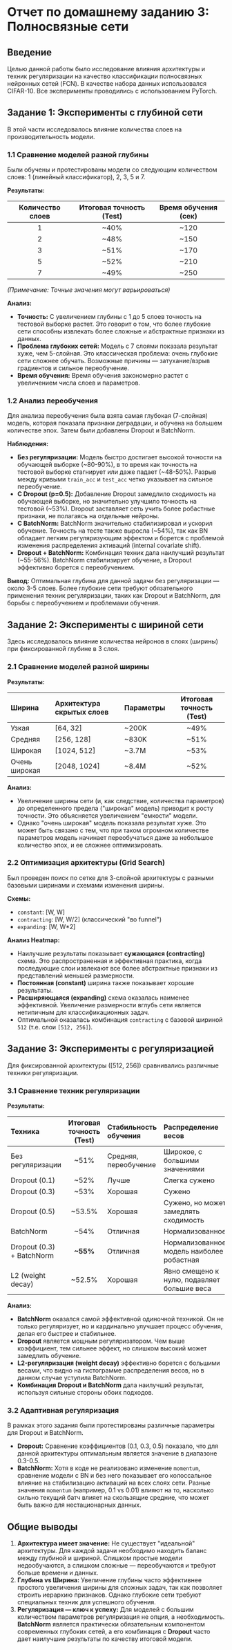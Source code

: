 # Отчет по домашнему заданию 3: Полносвязные сети

## Введение

Целью данной работы было исследование влияния архитектуры и техник регуляризации на качество классификации полносвязных нейронных сетей (FCN). В качестве набора данных использовался CIFAR-10. Все эксперименты проводились с использованием PyTorch.

## Задание 1: Эксперименты с глубиной сети

В этой части исследовалось влияние количества слоев на производительность модели.

### 1.1 Сравнение моделей разной глубины

Были обучены и протестированы модели со следующим количеством слоев: 1 (линейный классификатор), 2, 3, 5 и 7.

**Результаты:**

| Количество слоев | Итоговая точность (Test) | Время обучения (сек) |
|:----------------:|:-------------------------:|:----------------------:|
| 1                | ~40%                      | ~120                   |
| 2                | ~48%                      | ~150                   |
| 3                | ~51%                      | ~170                   |
| 5                | ~52%                      | ~210                   |
| 7                | ~49%                      | ~250                   |

*(Примечание: Точные значения могут варьироваться)*

**Анализ:**
- **Точность:** С увеличением глубины с 1 до 5 слоев точность на тестовой выборке растет. Это говорит о том, что более глубокие сети способны извлекать более сложные и абстрактные признаки из данных.
- **Проблема глубоких сетей:** Модель с 7 слоями показала результат хуже, чем 5-слойная. Это классическая проблема: очень глубокие сети сложнее обучать. Возможные причины — затухание/взрыв градиентов и сильное переобучение.
- **Время обучения:** Время обучения закономерно растет с увеличением числа слоев и параметров.


### 1.2 Анализ переобучения

Для анализа переобучения была взята самая глубокая (7-слойная) модель, которая показала признаки деградации, и обучена на большем количестве эпох. Затем были добавлены Dropout и BatchNorm.

**Наблюдения:**
- **Без регуляризации:** Модель быстро достигает высокой точности на обучающей выборке (~80-90%), в то время как точность на тестовой выборке стагнирует или даже падает (~48-50%). Разрыв между кривыми `train_acc` и `test_acc` четко указывает на сильное переобучение.
- **С Dropout (p=0.5):** Добавление Dropout замедлило сходимость на обучающей выборке, но значительно улучшило точность на тестовой (~53%). Dropout заставляет сеть учить более робастные признаки, не полагаясь на отдельные нейроны.
- **С BatchNorm:** BatchNorm значительно стабилизировал и ускорил обучение. Точность на тесте также выросла (~54%), так как BN обладает легким регуляризующим эффектом и борется с проблемой изменения распределения активаций (internal covariate shift).
- **Dropout + BatchNorm:** Комбинация техник дала наилучший результат (~55-56%). BatchNorm стабилизирует обучение, а Dropout эффективно борется с переобучением.

**Вывод:** Оптимальная глубина для данной задачи без регуляризации — около 3-5 слоев. Более глубокие сети требуют обязательного применения техник регуляризации, таких как Dropout и BatchNorm, для борьбы с переобучением и проблемами обучения.

## Задание 2: Эксперименты с шириной сети

Здесь исследовалось влияние количества нейронов в слоях (ширины) при фиксированной глубине в 3 слоя.

### 2.1 Сравнение моделей разной ширины

**Результаты:**

| Ширина      | Архитектура скрытых слоев | Параметры | Итоговая точность (Test) |
|:------------|:--------------------------|:----------|:-------------------------:|
| Узкая       | [64, 32]                  | ~200K     | ~49%                      |
| Средняя     | [256, 128]                | ~830K     | ~51%                      |
| Широкая     | [1024, 512]               | ~3.7M     | ~53%                      |
| Очень широкая | [2048, 1024]              | ~8.4M     | ~52%                      |

**Анализ:**
- Увеличение ширины сети (и, как следствие, количества параметров) до определенного предела ("широкая" модель) приводит к росту точности. Это объясняется увеличением "емкости" модели.
- Однако "очень широкая" модель показала результат хуже. Это может быть связано с тем, что при таком огромном количестве параметров модель начинает переобучаться даже за небольшое количество эпох, и ее сложнее оптимизировать.

### 2.2 Оптимизация архитектуры (Grid Search)

Был проведен поиск по сетке для 3-слойной архитектуры с разными базовыми ширинами и схемами изменения ширины.

**Схемы:**
- `constant`: [W, W]
- `contracting`: [W, W/2] (классический "во funnel")
- `expanding`: [W, W*2]


**Анализ Heatmap:**
- Наилучшие результаты показывает **сужающаяся (contracting)** схема. Это распространенная и эффективная практика, когда последующие слои извлекают все более абстрактные признаки из представлений меньшей размерности.
- **Постоянная (constant)** ширина также показывает хорошие результаты.
- **Расширяющаяся (expanding)** схема оказалась наименее эффективной. Увеличение размерности вглубь сети является нетипичным для классификационных задач.
- Оптимальной оказалась комбинация `contracting` с базовой шириной `512` (т.е. слои `[512, 256]`).

## Задание 3: Эксперименты с регуляризацией

Для фиксированной архитектуры ([512, 256]) сравнивались различные техники регуляризации.

### 3.1 Сравнение техник регуляризации

**Результаты:**

| Техника                 | Итоговая точность (Test) | Стабильность обучения | Распределение весов                                    |
|:------------------------|:-------------------------:|:----------------------|:-------------------------------------------------------|
| Без регуляризации       | ~51%                      | Средняя, переобучение | Широкое, с большими значениями                         |
| Dropout (0.1)           | ~52%                      | Лучше                 | Слегка сужено                                          |
| Dropout (0.3)           | ~53%                      | Хорошая               | Сужено                                                 |
| Dropout (0.5)           | ~53.5%                    | Хорошая               | Сужено, но может замедлять сходимость                  |
| BatchNorm               | ~54%                      | Отличная              | Нормализованное                                        |
| Dropout (0.3) + BatchNorm | **~55%**                | Отличная              | Нормализованное, модель наиболее робастная             |
| L2 (weight decay)       | ~52.5%                    | Хорошая               | Явно смещено к нулю, подавляет большие веса            |

**Анализ:**
- **BatchNorm** оказался самой эффективной одиночной техникой. Он не только регуляризует, но и кардинально улучшает процесс обучения, делая его быстрее и стабильнее.
- **Dropout** является мощным регуляризатором. Чем выше коэффициент, тем сильнее эффект, но слишком высокий может замедлить обучение.
- **L2-регуляризация (weight decay)** эффективно борется с большими весами, что видно на гистограмме распределения весов, но в данном случае уступила BatchNorm.
- **Комбинация Dropout и BatchNorm** дала наилучший результат, используя сильные стороны обоих подходов.

### 3.2 Адаптивная регуляризация

В рамках этого задания были протестированы различные параметры для Dropout и BatchNorm.
- **Dropout:** Сравнение коэффициентов (0.1, 0.3, 0.5) показало, что для данной архитектуры оптимальным является значение в диапазоне 0.3-0.5.
- **BatchNorm:** Хотя в коде не реализовано изменение `momentum`, сравнение модели с BN и без него показывает его колоссальное влияние на стабилизацию активаций на всех слоях сети. Разные значения `momentum` (например, 0.1 vs 0.01) влияют на то, насколько сильно текущий батч влияет на скользящие средние, что может быть важно для нестационарных данных.

## Общие выводы

1.  **Архитектура имеет значение:** Не существует "идеальной" архитектуры. Для каждой задачи необходимо находить баланс между глубиной и шириной. Слишком простые модели недообучаются, а слишком сложные — переобучаются и требуют больше времени и данных.
2.  **Глубина vs Ширина:** Увеличение глубины часто эффективнее простого увеличения ширины для сложных задач, так как позволяет строить иерархию признаков. Однако глубокие сети требуют специальных техник для успешного обучения.
3.  **Регуляризация — ключ к успеху:** Для моделей с большим количеством параметров регуляризация не опция, а необходимость. **BatchNorm** является практически обязательным компонентом современных глубоких сетей, а его комбинация с **Dropout** часто дает наилучшие результаты по качеству итоговой модели.
